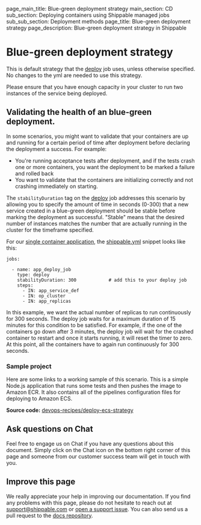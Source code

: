 page_main_title: Blue-green deployment strategy
main_section: CD
sub_section: Deploying containers using Shippable managed jobs
sub_sub_section: Deployment methods
page_title: Blue-green deployment strategy
page_description: Blue-green deployment strategy in Shippable

# Blue-green deployment strategy
This is default strategy that the [deploy](/platform/workflow/job/deploy) job uses, unless otherwise specified. No changes to the yml are needed to use this strategy.

Please ensure that you have enough capacity in your cluster to run two instances of the service being deployed.

## Validating the health of an blue-green deployment.

In some scenarios, you might want to validate that your containers are up and running for a certain period of time after deployment before declaring the deployment a success. For example:

* You're running acceptance tests after deployment, and if the tests crash one or more containers, you want the deployment to be marked a failure and rolled back
* You want to validate that the containers are initializing correctly and not crashing immediately on starting.

The `stabilityDuration` tag on the [deploy](/platform/workflow/job/deploy) job addresses this scenario by allowing you to specify the amount of time in seconds (0-300) that a new service created in a blue-green deployment should be stable before marking the deployment as successful. "Stable" means that the desired number of instances matches the number that are actually running in the cluster for the timeframe specified.

For our [single container application](/deploy/continuous-delivery-single-container-docker-application/), the [shippable.yml](/platform/tutorial/workflow/shippable-yml/) snippet looks like this:

```
jobs:

  - name: app_deploy_job
    type: deploy
    stabilityDuration: 300            # add this to your deploy job
    steps:
      - IN: app_service_def
      - IN: op_cluster
      - IN: app_replicas
```

In this example, we want the actual number of replicas to run continuously for 300 seconds. The deploy job waits for a maximum duration of 15 minutes for this condition to be satisfied. For example, if the one of the containers go down after 3 minutes, the deploy job will wait for the crashed container to restart and once it starts running, it will reset the timer to zero. At this point, all the containers have to again run continuously for 300 seconds.

### Sample project
Here are some links to a working sample of this scenario. This is a simple Node.js application that runs some tests and then pushes the image to Amazon ECR. It also contains all of the pipelines configuration files for deploying to Amazon ECS.

**Source code:**  [devops-recipes/deploy-ecs-strategy](https://github.com/devops-recipes/deploy-ecs-strategy)

## Ask questions on Chat

Feel free to engage us on Chat if you have any questions about this document. Simply click on the Chat icon on the bottom right corner of this page and someone from our customer success team will get in touch with you.

## Improve this page

We really appreciate your help in improving our documentation. If you find any problems with this page, please do not hesitate to reach out at [support@shippable.com](mailto:support@shippable.com) or [open a support issue](https://www.github.com/Shippable/support/issues). You can also send us a pull request to the [docs repository](https://www.github.com/Shippable/docs).
